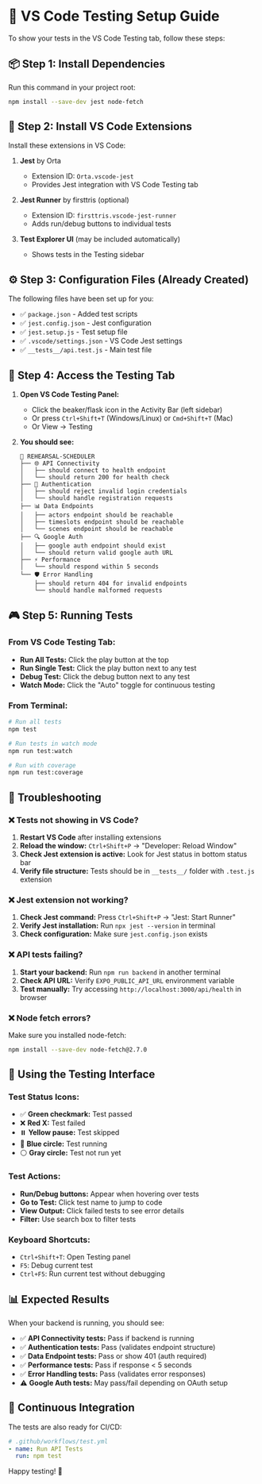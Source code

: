 # 🧪 VS Code Testing Setup Guide

To show your tests in the VS Code Testing tab, follow these steps:

## 📦 Step 1: Install Dependencies

Run this command in your project root:

```bash
npm install --save-dev jest node-fetch
```

## 🔌 Step 2: Install VS Code Extensions

Install these extensions in VS Code:

1. **Jest** by Orta
   - Extension ID: `Orta.vscode-jest`
   - Provides Jest integration with VS Code Testing tab

2. **Jest Runner** by firsttris (optional)
   - Extension ID: `firsttris.vscode-jest-runner`
   - Adds run/debug buttons to individual tests

3. **Test Explorer UI** (may be included automatically)
   - Shows tests in the Testing sidebar

## ⚙️ Step 3: Configuration Files (Already Created)

The following files have been set up for you:

- ✅ `package.json` - Added test scripts
- ✅ `jest.config.json` - Jest configuration
- ✅ `jest.setup.js` - Test setup file
- ✅ `.vscode/settings.json` - VS Code Jest settings
- ✅ `__tests__/api.test.js` - Main test file

## 🚀 Step 4: Access the Testing Tab

1. **Open VS Code Testing Panel:**
   - Click the beaker/flask icon in the Activity Bar (left sidebar)
   - Or press `Ctrl+Shift+T` (Windows/Linux) or `Cmd+Shift+T` (Mac)
   - Or View → Testing

2. **You should see:**
   ```
   📁 REHEARSAL-SCHEDULER
   ├── 🌐 API Connectivity
   │   ├── should connect to health endpoint
   │   └── should return 200 for health check
   ├── 🔐 Authentication  
   │   ├── should reject invalid login credentials
   │   └── should handle registration requests
   ├── 📊 Data Endpoints
   │   ├── actors endpoint should be reachable
   │   ├── timeslots endpoint should be reachable
   │   └── scenes endpoint should be reachable
   ├── 🔍 Google Auth
   │   ├── google auth endpoint should exist
   │   └── should return valid google auth URL
   ├── ⚡ Performance
   │   └── should respond within 5 seconds
   └── 🛡️ Error Handling
       ├── should return 404 for invalid endpoints
       └── should handle malformed requests
   ```

## 🎮 Step 5: Running Tests

### From VS Code Testing Tab:
- **Run All Tests:** Click the play button at the top
- **Run Single Test:** Click the play button next to any test
- **Debug Test:** Click the debug button next to any test
- **Watch Mode:** Click the "Auto" toggle for continuous testing

### From Terminal:
```bash
# Run all tests
npm test

# Run tests in watch mode
npm run test:watch

# Run with coverage
npm run test:coverage
```

## 🔧 Troubleshooting

### ❌ Tests not showing in VS Code?

1. **Restart VS Code** after installing extensions
2. **Reload the window:** `Ctrl+Shift+P` → "Developer: Reload Window"
3. **Check Jest extension is active:** Look for Jest status in bottom status bar
4. **Verify file structure:** Tests should be in `__tests__/` folder with `.test.js` extension

### ❌ Jest extension not working?

1. **Check Jest command:** Press `Ctrl+Shift+P` → "Jest: Start Runner"
2. **Verify Jest installation:** Run `npx jest --version` in terminal
3. **Check configuration:** Make sure `jest.config.json` exists

### ❌ API tests failing?

1. **Start your backend:** Run `npm run backend` in another terminal
2. **Check API URL:** Verify `EXPO_PUBLIC_API_URL` environment variable
3. **Test manually:** Try accessing `http://localhost:3000/api/health` in browser

### ❌ Node fetch errors?

Make sure you installed node-fetch:
```bash
npm install --save-dev node-fetch@2.7.0
```

## 🎯 Using the Testing Interface

### Test Status Icons:
- ✅ **Green checkmark:** Test passed
- ❌ **Red X:** Test failed  
- ⏸️ **Yellow pause:** Test skipped
- 🔄 **Blue circle:** Test running
- ⚪ **Gray circle:** Test not run yet

### Test Actions:
- **Run/Debug buttons:** Appear when hovering over tests
- **Go to Test:** Click test name to jump to code
- **View Output:** Click failed tests to see error details
- **Filter:** Use search box to filter tests

### Keyboard Shortcuts:
- `Ctrl+Shift+T`: Open Testing panel
- `F5`: Debug current test
- `Ctrl+F5`: Run current test without debugging

## 📊 Expected Results

When your backend is running, you should see:
- ✅ **API Connectivity tests:** Pass if backend is running
- ✅ **Authentication tests:** Pass (validates endpoint structure)
- ✅ **Data Endpoint tests:** Pass or show 401 (auth required)
- ✅ **Performance tests:** Pass if response < 5 seconds
- ✅ **Error Handling tests:** Pass (validates error responses)
- ⚠️ **Google Auth tests:** May pass/fail depending on OAuth setup

## 🔄 Continuous Integration

The tests are also ready for CI/CD:
```yaml
# .github/workflows/test.yml
- name: Run API Tests
  run: npm test
```

Happy testing! 🚀
